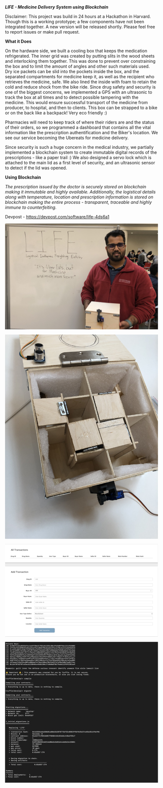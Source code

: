**_LIFE - Medicine Delivery System using Blockchain_**

Disclaimer: This project was build in 24 hours at a Hackathon in Harvard. Though this is a working prototype; a few components have not been integrated together. A new version will be released shortly. Please feel free to report issues or make pull request.


**What it Does**
  
  
 On the hardware side, we built a cooling box that keeps the medication refrigerated. The inner grid was created by putting slits in the wood sheets and interlocking them together. This was done to prevent over constraining the box and to limit the amount of angles and other such materials used. Dry ice packets can be slid into the pockets inside the box, and the separated compartments for medicine keep it, as well as the recipient who retrieves the medicine, safe. We also lined the inside with foam to retain the cold and reduce shock from the bike ride. Since drug safety and security is one of the biggest concerns, we implemented a GPS with an ultrasonic to track the box at all times and to detect possible tampering with the medicine. This would ensure successful transport of the medicine from producer, to hospital, and then to clients. This box can be strapped to a bike or on the back like a backpack! Very eco friendly :)

Pharmacies will need to keep track of where their riders are and the status of their orders, so we programmed a dashboard that contains all the vital information like the prescription authentification and the Biker's location. We see our service becoming the Ubereats for medicine delivery.

Since security is such a huge concern in the medical industry, we partially implemented a blockchain system to create immutable digital records of the prescriptions - like a paper trail :) We also designed a servo lock which is attached to the main lid as a first level of security, and an ultrasonic sensor to detect if the lid was opened.


**Using Blockchain**
  
*The prescription issued by the doctor is securely stored on blockchain making it immutable and highly available. Additionally, the logistical details along with temperature, location and prescription information is stored on blockchain making the entire process - transparent, traceable and highly immune to counterfeiting.*

Devpost - https://devpost.com/software/life-4ds6a1


![](img/1.jpeg)

![](img/3.jpeg)

![](img/5.jpeg)

![](img/6.jpeg)


